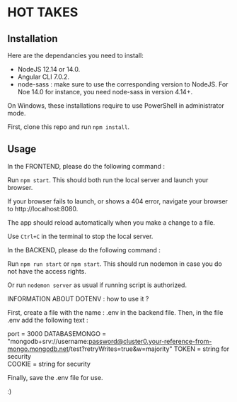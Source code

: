 # HOT TAKES #

## Installation ##

Here are the dependancies you need to install:
- NodeJS 12.14 or 14.0.
- Angular CLI 7.0.2.
- node-sass : make sure to use the corresponding version to NodeJS. For Noe 14.0 for instance, you need node-sass in version 4.14+.

On Windows, these installations require to use PowerShell in administrator mode.

First, clone this repo and run `npm install`.


## Usage ##

In the FRONTEND, please do the following command :

Run `npm start`. This should both run the local server and launch your browser.

If your browser fails to launch, or shows a 404 error, navigate your browser to http://localhost:8080.

The app should reload automatically when you make a change to a file.

Use `Ctrl+C` in the terminal to stop the local server.

In the BACKEND, please do the following command :

Run `npm run start` or `npm start`. This should run nodemon in case you do not have the access rights.

Or run `nodemon server` as usual if running script is authorized.

INFORMATION ABOUT DOTENV : how to use it ?

First, create a file with the name : .env in the backend file.
Then, in the file .env add the following text : 

port = 3000
DATABASEMONGO = "mongodb+srv://username:password@cluster0.your-reference-from-mongo.mongodb.net/test?retryWrites=true&w=majority"
TOKEN = string for security
</br>
COOKIE = string for security

Finally, save the .env file for use.

:)
